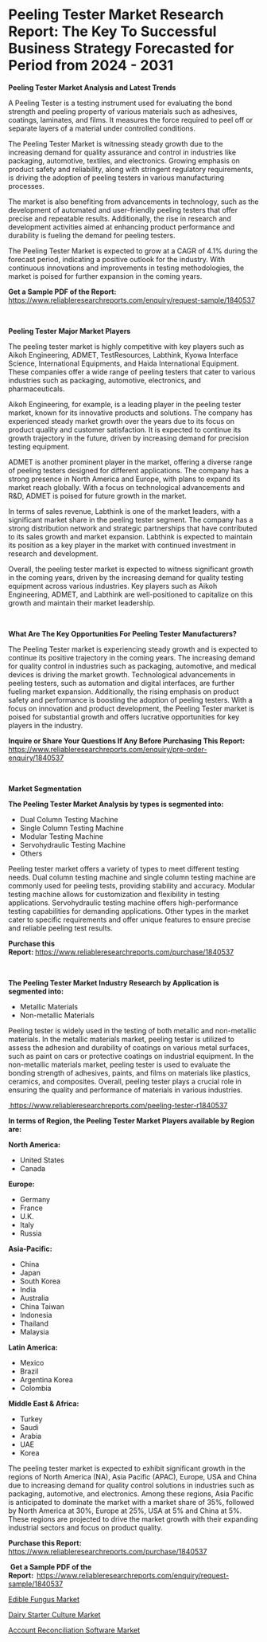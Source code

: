 <p><h1>Peeling Tester Market Research Report: The Key To Successful Business Strategy Forecasted for Period from 2024 - 2031</h1></p><p><strong>Peeling Tester Market Analysis and Latest Trends</strong></p>
<p><p>A Peeling Tester is a testing instrument used for evaluating the bond strength and peeling property of various materials such as adhesives, coatings, laminates, and films. It measures the force required to peel off or separate layers of a material under controlled conditions.</p><p>The Peeling Tester Market is witnessing steady growth due to the increasing demand for quality assurance and control in industries like packaging, automotive, textiles, and electronics. Growing emphasis on product safety and reliability, along with stringent regulatory requirements, is driving the adoption of peeling testers in various manufacturing processes.</p><p>The market is also benefiting from advancements in technology, such as the development of automated and user-friendly peeling testers that offer precise and repeatable results. Additionally, the rise in research and development activities aimed at enhancing product performance and durability is fueling the demand for peeling testers.</p><p>The Peeling Tester Market is expected to grow at a CAGR of 4.1% during the forecast period, indicating a positive outlook for the industry. With continuous innovations and improvements in testing methodologies, the market is poised for further expansion in the coming years.</p></p>
<p><strong>Get a Sample PDF of the Report:&nbsp;</strong> <a href="https://www.reliableresearchreports.com/enquiry/request-sample/1840537">https://www.reliableresearchreports.com/enquiry/request-sample/1840537</a></p>
<p>&nbsp;</p>
<p><strong>Peeling Tester Major Market Players</strong></p>
<p><p>The peeling tester market is highly competitive with key players such as Aikoh Engineering, ADMET, TestResources, Labthink, Kyowa Interface Science, International Equipments, and Haida International Equipment. These companies offer a wide range of peeling testers that cater to various industries such as packaging, automotive, electronics, and pharmaceuticals.</p><p>Aikoh Engineering, for example, is a leading player in the peeling tester market, known for its innovative products and solutions. The company has experienced steady market growth over the years due to its focus on product quality and customer satisfaction. It is expected to continue its growth trajectory in the future, driven by increasing demand for precision testing equipment.</p><p>ADMET is another prominent player in the market, offering a diverse range of peeling testers designed for different applications. The company has a strong presence in North America and Europe, with plans to expand its market reach globally. With a focus on technological advancements and R&D, ADMET is poised for future growth in the market.</p><p>In terms of sales revenue, Labthink is one of the market leaders, with a significant market share in the peeling tester segment. The company has a strong distribution network and strategic partnerships that have contributed to its sales growth and market expansion. Labthink is expected to maintain its position as a key player in the market with continued investment in research and development.</p><p>Overall, the peeling tester market is expected to witness significant growth in the coming years, driven by the increasing demand for quality testing equipment across various industries. Key players such as Aikoh Engineering, ADMET, and Labthink are well-positioned to capitalize on this growth and maintain their market leadership.</p></p>
<p>&nbsp;</p>
<p><strong>What Are The Key Opportunities For Peeling Tester Manufacturers?</strong></p>
<p><p>The Peeling Tester market is experiencing steady growth and is expected to continue its positive trajectory in the coming years. The increasing demand for quality control in industries such as packaging, automotive, and medical devices is driving the market growth. Technological advancements in peeling testers, such as automation and digital interfaces, are further fueling market expansion. Additionally, the rising emphasis on product safety and performance is boosting the adoption of peeling testers. With a focus on innovation and product development, the Peeling Tester market is poised for substantial growth and offers lucrative opportunities for key players in the industry.</p></p>
<p><strong>Inquire or Share Your Questions If Any Before Purchasing This Report:</strong> <a href="https://www.reliableresearchreports.com/enquiry/pre-order-enquiry/1840537">https://www.reliableresearchreports.com/enquiry/pre-order-enquiry/1840537</a></p>
<p>&nbsp;</p>
<p><strong>Market Segmentation</strong></p>
<p><strong>The Peeling Tester Market Analysis by types is segmented into:</strong></p>
<p><ul><li>Dual Column Testing Machine</li><li>Single Column Testing Machine</li><li>Modular Testing Machine</li><li>Servohydraulic Testing Machine</li><li>Others</li></ul></p>
<p><p>Peeling tester market offers a variety of types to meet different testing needs. Dual column testing machine and single column testing machine are commonly used for peeling tests, providing stability and accuracy. Modular testing machine allows for customization and flexibility in testing applications. Servohydraulic testing machine offers high-performance testing capabilities for demanding applications. Other types in the market cater to specific requirements and offer unique features to ensure precise and reliable peeling test results.</p></p>
<p><strong>Purchase this Report:&nbsp;</strong><a href="https://www.reliableresearchreports.com/purchase/1840537">https://www.reliableresearchreports.com/purchase/1840537</a></p>
<p>&nbsp;</p>
<p><strong>The Peeling Tester Market Industry Research by Application is segmented into:</strong></p>
<p><ul><li>Metallic Materials</li><li>Non-metallic Materials</li></ul></p>
<p><p>Peeling tester is widely used in the testing of both metallic and non-metallic materials. In the metallic materials market, peeling tester is utilized to assess the adhesion and durability of coatings on various metal surfaces, such as paint on cars or protective coatings on industrial equipment. In the non-metallic materials market, peeling tester is used to evaluate the bonding strength of adhesives, paints, and films on materials like plastics, ceramics, and composites. Overall, peeling tester plays a crucial role in ensuring the quality and performance of materials in various industries.</p></p>
<p><a href="https://www.reliableresearchreports.com/peeling-tester-r1840537">&nbsp;https://www.reliableresearchreports.com/peeling-tester-r1840537</a></p>
<p><strong>In terms of Region, the Peeling Tester Market Players available by Region are:</strong></p>
<p>
    <p> <strong> North America: </strong>
        <ul>
            <li>United States</li>
            <li>Canada</li>
        </ul>
        </p> 
    <p> <strong> Europe: </strong>
        <ul>
            <li>Germany</li>
            <li>France</li>
            <li>U.K.</li>
            <li>Italy</li>
            <li>Russia</li>
        </ul>
        </p> 
    <p> <strong> Asia-Pacific: </strong>
        <ul>
            <li>China</li>
            <li>Japan</li>
            <li>South Korea</li>
            <li>India</li>
            <li>Australia</li>
            <li>China Taiwan</li>
            <li>Indonesia</li>
            <li>Thailand</li>
            <li>Malaysia</li>
        </ul>
        </p> 
    <p> <strong> Latin America: </strong>
        <ul>
            <li>Mexico</li>
            <li>Brazil</li>
            <li>Argentina Korea</li>
            <li>Colombia</li>
        </ul>
        </p> 
    <p> <strong> Middle East & Africa: </strong>
        <ul>
            <li>Turkey</li>
            <li>Saudi</li>
            <li>Arabia</li>
            <li>UAE</li>
            <li>Korea</li>
        </ul>
    </p>
    </p>
<p><p>The peeling tester market is expected to exhibit significant growth in the regions of North America (NA), Asia Pacific (APAC), Europe, USA and China due to increasing demand for quality control solutions in industries such as packaging, automotive, and electronics. Among these regions, Asia Pacific is anticipated to dominate the market with a market share of 35%, followed by North America at 30%, Europe at 25%, USA at 5% and China at 5%. These regions are projected to drive the market growth with their expanding industrial sectors and focus on product quality.</p></p>
<p><strong>Purchase this Report: </strong><a href="https://www.reliableresearchreports.com/purchase/1840537">https://www.reliableresearchreports.com/purchase/1840537</a></p>
<p>&nbsp;<strong>Get a Sample PDF of the Report:&nbsp;&nbsp;</strong><a href="https://www.reliableresearchreports.com/enquiry/request-sample/1840537">https://www.reliableresearchreports.com/enquiry/request-sample/1840537</a></p>
<p><strong></strong></p>
<p><p><a href="https://github.com/ofpaqrof92/Market-Research-Report-List-1/blob/main/edible-fungus-market.md">Edible Fungus Market</a></p><p><a href="https://github.com/tusomamen9/Market-Research-Report-List-1/blob/main/dairy-starter-culture-market.md">Dairy Starter Culture Market</a></p><p><a href="https://view.publitas.com/reportprime-1/account-reconciliation-software-market-a-global-and-regional-analysis-focus-on-region-country-level-analysis-and-competitive-landscape-analysis-and-forecast-2024-2031/">Account Reconciliation Software Market</a></p></p>